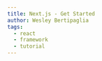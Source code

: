 ```yaml
---
title: Next.js - Get Started
author: Wesley Bertipaglia
tags:
  - react
  - framework
  - tutorial
---
```

